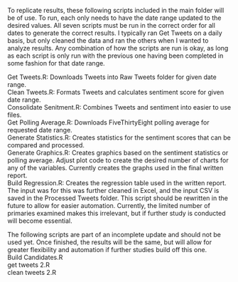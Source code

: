 To replicate results, these following scripts included in the main folder will be of use. To run, each only needs to have the date range updated to the desired values. All seven scripts must be run in the correct order for all dates to generate the correct results. I typically ran Get Tweets on a daily basis, but only cleaned the data and ran the others when I wanted to analyze results. Any combination of how the scripts are run is okay, as long as each script is only run with the previous one having been completed in some fashion for that date range.

Get Tweets.R: Downloads Tweets into Raw Tweets folder for given date range.  
Clean Tweets.R: Formats Tweets and calculates sentiment score for given date range.  
Consolidate Senitment.R: Combines Tweets and sentiment into easier to use files.  
Get Polling Average.R: Downloads FiveThirtyEight polling average for requested date range.  
Generate Statistics.R: Creates statistics for the sentiment scores that can be compared and processed.  
Generate Graphics.R: Creates graphics based on the sentiment statistics or polling average. Adjust plot code to create the desired number of charts for any of the variables. Currently creates the graphs used in the final written report.  
Build Regression.R: Creates the regression table used in the written report. The input was for this was further cleaned in Excel, and the input CSV is saved in the Processed Tweets folder. This script should be rewritten in the future to allow for easier automation. Currently, the limited number of primaries examined makes this irrelevant, but if further study is conducted will become essential.  

The following scripts are part of an incomplete update and should not be used yet. Once finished, the results will be the same, but will allow for greater flexibility and automation if further studies build off this one.  
Build Candidates.R  
get tweets 2.R  
clean tweets 2.R  
